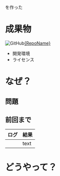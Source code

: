 
を作った

<!-- more -->

# 成果物

![GitHub](http://www.google.com/s2/favicons?domain=github.com "GitHub")[{RepoName}]({RepoUrl})  

* 開発環境
* ライセンス

# なぜ？

## 問題

## 前回まで

ログ|結果
----|----
[]()|text

# どうやって？



